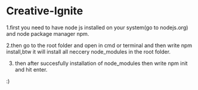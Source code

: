 # Creative-Ignite


1.first you need to have node js installed on your system(go to nodejs.org)
  and node package manager npm.

2.then go to the root folder and open in cmd or terminal 
  and then write npm install,btw it will install all neccery node_modules in the 
  root folder.

3. then after succesfully installation of node_modules then write npm init
  and hit enter.

:)
